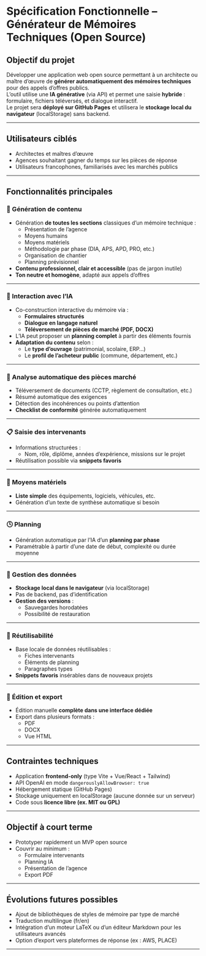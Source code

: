 # Spécification Fonctionnelle – Générateur de Mémoires Techniques (Open Source)

## Objectif du projet

Développer une application web open source permettant à un architecte ou maître d’œuvre de **générer automatiquement des mémoires techniques** pour des appels d’offres publics.  
L’outil utilise une **IA générative** (via API) et permet une saisie **hybride** : formulaire, fichiers téléversés, et dialogue interactif.  
Le projet sera **déployé sur GitHub Pages** et utilisera le **stockage local du navigateur** (localStorage) sans backend.

---

## Utilisateurs ciblés

- Architectes et maîtres d’œuvre
- Agences souhaitant gagner du temps sur les pièces de réponse
- Utilisateurs francophones, familiarisés avec les marchés publics

---

## Fonctionnalités principales

### 🔧 Génération de contenu

- Génération **de toutes les sections** classiques d’un mémoire technique :
  - Présentation de l’agence
  - Moyens humains
  - Moyens matériels
  - Méthodologie par phase (DIA, APS, APD, PRO, etc.)
  - Organisation de chantier
  - Planning prévisionnel
- **Contenu professionnel, clair et accessible** (pas de jargon inutile)
- **Ton neutre et homogène**, adapté aux appels d’offres

---

### 🧠 Interaction avec l’IA

- Co-construction interactive du mémoire via :
  - **Formulaires structurés**
  - **Dialogue en langage naturel**
  - **Téléversement de pièces de marché (PDF, DOCX)**
- L’IA peut proposer un **planning complet** à partir des éléments fournis
- **Adaptation du contenu** selon :
  - Le **type d’ouvrage** (patrimonial, scolaire, ERP…)
  - Le **profil de l’acheteur public** (commune, département, etc.)

---

### 📁 Analyse automatique des pièces marché

- Téléversement de documents (CCTP, règlement de consultation, etc.)
- Résumé automatique des exigences
- Détection des incohérences ou points d’attention
- **Checklist de conformité** générée automatiquement

---

### 📋 Saisie des intervenants

- Informations structurées :
  - Nom, rôle, diplôme, années d’expérience, missions sur le projet
- Réutilisation possible via **snippets favoris**

---

### 🧰 Moyens matériels

- **Liste simple** des équipements, logiciels, véhicules, etc.
- Génération d’un texte de synthèse automatique si besoin

---

### 🕓 Planning

- Génération automatique par l’IA d’un **planning par phase**
- Paramétrable à partir d’une date de début, complexité ou durée moyenne

---

### 💾 Gestion des données

- **Stockage local dans le navigateur** (via localStorage)
- Pas de backend, pas d’identification
- **Gestion des versions** :
  - Sauvegardes horodatées
  - Possibilité de restauration

---

### 🧩 Réutilisabilité

- Base locale de données réutilisables :
  - Fiches intervenants
  - Éléments de planning
  - Paragraphes types
- **Snippets favoris** insérables dans de nouveaux projets

---

### 📝 Édition et export

- Édition manuelle **complète dans une interface dédiée**
- Export dans plusieurs formats :
  - PDF
  - DOCX
  - Vue HTML

---

## Contraintes techniques

- Application **frontend-only** (type Vite + Vue/React + Tailwind)
- API OpenAI en mode `dangerouslyAllowBrowser: true`
- Hébergement statique (GitHub Pages)
- Stockage uniquement en localStorage (aucune donnée sur un serveur)
- Code sous **licence libre (ex. MIT ou GPL)**

---

## Objectif à court terme

- Prototyper rapidement un MVP open source
- Couvrir au minimum :
  - Formulaire intervenants
  - Planning IA
  - Présentation de l’agence
  - Export PDF

---

## Évolutions futures possibles

- Ajout de bibliothèques de styles de mémoire par type de marché
- Traduction multilingue (fr/en)
- Intégration d’un moteur LaTeX ou d’un éditeur Markdown pour les utilisateurs avancés
- Option d’export vers plateformes de réponse (ex : AWS, PLACE)

---
